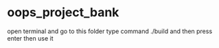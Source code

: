 # oops_project_bank

open terminal and go to this folder 
type command ./build and then press enter 
then use it 
